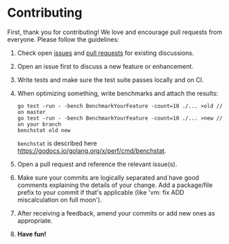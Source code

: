 # Contributing

First, thank you for contributing! We love and encourage pull requests from everyone. Please
follow the guidelines:

1. Check open [issues](https://github.com/epicchainlabs/epicchain-go/issues) and
[pull requests](https://github.com/epicchainlabs/epicchain-go/pulls) for existing discussions.
1. Open an issue first to discuss a new feature or enhancement.
1. Write tests and make sure the test suite passes locally and on CI.
1. When optimizing something, write benchmarks and attach the results:
   ```
   go test -run - -bench BenchmarkYourFeature -count=10 ./... >old // on master
   go test -run - -bench BenchmarkYourFeature -count=10 ./... >new // on your branch
   benchstat old new
   ```
   `benchstat` is described here https://godocs.io/golang.org/x/perf/cmd/benchstat.

1. Open a pull request and reference the relevant issue(s).
1. Make sure your commits are logically separated and have good comments
   explaining the details of your change. Add a package/file prefix to your
   commit if that's applicable (like 'vm: fix ADD miscalculation on full
   moon').
1. After receiving a feedback, amend your commits or add new ones as
   appropriate.
1. **Have fun!**
